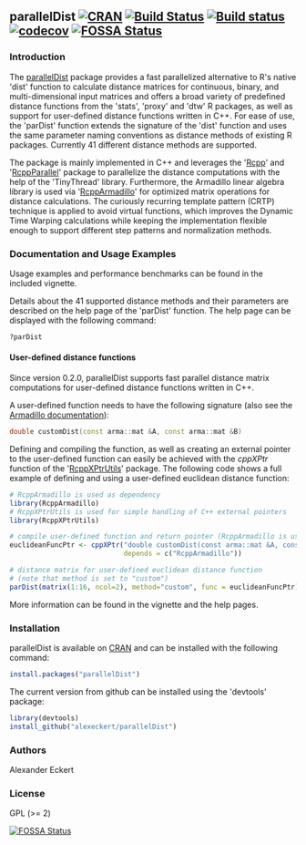 ## parallelDist [![CRAN](http://www.r-pkg.org/badges/version/parallelDist)](https://CRAN.R-project.org/package=parallelDist) [![Build Status](https://travis-ci.org/alexeckert/parallelDist.svg?branch=master)](https://travis-ci.org/alexeckert/parallelDist) [![Build status](https://ci.appveyor.com/api/projects/status/d6o2d529gdf7qjyu/branch/master?svg=true)](https://ci.appveyor.com/project/alexeckert/paralleldist/branch/master) [![codecov](https://codecov.io/gh/alexeckert/parallelDist/branch/master/graph/badge.svg)](https://codecov.io/gh/alexeckert/parallelDist) [![FOSSA Status](https://app.fossa.io/api/projects/git%2Bgithub.com%2Falexeckert%2FparallelDist.svg?type=shield)](https://app.fossa.io/projects/git%2Bgithub.com%2Falexeckert%2FparallelDist?ref=badge_shield)


### Introduction

The [parallelDist](https://CRAN.R-project.org/package=parallelDist) package provides a fast parallelized alternative to R's native 'dist' function to calculate distance matrices for continuous, binary, and multi-dimensional input matrices and offers a broad variety of predefined distance functions from the 'stats', 'proxy' and 'dtw' R packages, as well as support for user-defined distance functions written in C++. For ease of use, the 'parDist' function extends the signature of the 'dist' function and uses the same parameter naming conventions as distance methods of existing R packages. Currently 41 different distance methods are supported.

The package is mainly implemented in C++ and leverages the '[Rcpp](https://CRAN.R-project.org/package=Rcpp)' and '[RcppParallel](https://CRAN.R-project.org/package=RcppParallel)' package to parallelize the distance computations with the help of the 'TinyThread' library. Furthermore, the Armadillo linear algebra library is used via '[RcppArmadillo](https://CRAN.R-project.org/package=RcppArmadillo)' for optimized matrix operations for distance calculations. The curiously recurring template pattern (CRTP) technique is applied to avoid virtual functions, which improves the Dynamic Time Warping calculations while keeping the implementation flexible enough to support different step patterns and normalization methods.

### Documentation and Usage Examples

Usage examples and performance benchmarks can be found in the included vignette.

Details about the 41 supported distance methods and their parameters are described on the help page of the 'parDist' function. The help page can be displayed with the following command:

```R
?parDist
```

#### User-defined distance functions

Since version 0.2.0, parallelDist supports fast parallel distance matrix computations for user-defined distance functions written in C++.

A user-defined function needs to have the following signature (also see the [Armadillo documentation](http://arma.sourceforge.net/docs.html)):

```Cpp
double customDist(const arma::mat &A, const arma::mat &B)
```

Defining and compiling the function, as well as creating an external pointer to the user-defined function can easily be achieved with the *cppXPtr* function of the '[RcppXPtrUtils](https://CRAN.R-project.org/package=RcppXPtrUtils)' package. The following code shows a full example of defining and using a user-defined euclidean distance function:

```R
# RcppArmadillo is used as dependency
library(RcppArmadillo)
# RcppXPtrUtils is used for simple handling of C++ external pointers
library(RcppXPtrUtils)

# compile user-defined function and return pointer (RcppArmadillo is used as dependency)
euclideanFuncPtr <- cppXPtr("double customDist(const arma::mat &A, const arma::mat &B) { return sqrt(arma::accu(arma::square(A - B))); }",
                            depends = c("RcppArmadillo"))

# distance matrix for user-defined euclidean distance function
# (note that method is set to "custom")
parDist(matrix(1:16, ncol=2), method="custom", func = euclideanFuncPtr)
```

More information can be found in the vignette and the help pages.

### Installation

parallelDist is available on [CRAN](https://CRAN.R-project.org/package=parallelDist) and can be installed with the following command: 

```R
install.packages("parallelDist")
```

The current version from github can be installed using the 'devtools' package:

```R
library(devtools)
install_github("alexeckert/parallelDist")
```

### Authors

Alexander Eckert

### License

GPL (>= 2)


[![FOSSA Status](https://app.fossa.io/api/projects/git%2Bgithub.com%2Falexeckert%2FparallelDist.svg?type=large)](https://app.fossa.io/projects/git%2Bgithub.com%2Falexeckert%2FparallelDist?ref=badge_large)